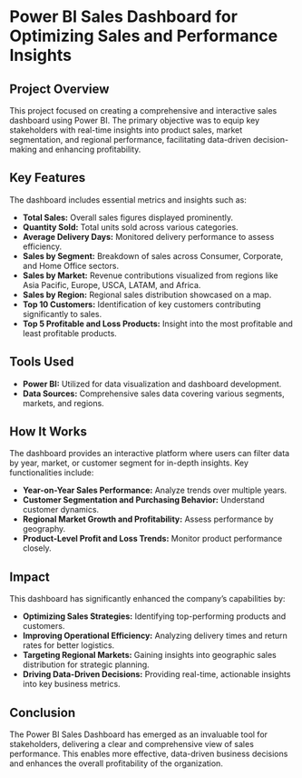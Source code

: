 # Power BI Sales Dashboard for Optimizing Sales and Performance Insights

## Project Overview
This project focused on creating a comprehensive and interactive sales dashboard using Power BI. The primary objective was to equip key stakeholders with real-time insights into product sales, market segmentation, and regional performance, facilitating data-driven decision-making and enhancing profitability.

## Key Features
The dashboard includes essential metrics and insights such as:

- **Total Sales:** Overall sales figures displayed prominently.
- **Quantity Sold:** Total units sold across various categories.
- **Average Delivery Days:** Monitored delivery performance to assess efficiency.
- **Sales by Segment:** Breakdown of sales across Consumer, Corporate, and Home Office sectors.
- **Sales by Market:** Revenue contributions visualized from regions like Asia Pacific, Europe, USCA, LATAM, and Africa.
- **Sales by Region:** Regional sales distribution showcased on a map.
- **Top 10 Customers:** Identification of key customers contributing significantly to sales.
- **Top 5 Profitable and Loss Products:** Insight into the most profitable and least profitable products.

## Tools Used
- **Power BI:** Utilized for data visualization and dashboard development.
- **Data Sources:** Comprehensive sales data covering various segments, markets, and regions.

## How It Works
The dashboard provides an interactive platform where users can filter data by year, market, or customer segment for in-depth insights. Key functionalities include:

- **Year-on-Year Sales Performance:** Analyze trends over multiple years.
- **Customer Segmentation and Purchasing Behavior:** Understand customer dynamics.
- **Regional Market Growth and Profitability:** Assess performance by geography.
- **Product-Level Profit and Loss Trends:** Monitor product performance closely.

## Impact
This dashboard has significantly enhanced the company’s capabilities by:

- **Optimizing Sales Strategies:** Identifying top-performing products and customers.
- **Improving Operational Efficiency:** Analyzing delivery times and return rates for better logistics.
- **Targeting Regional Markets:** Gaining insights into geographic sales distribution for strategic planning.
- **Driving Data-Driven Decisions:** Providing real-time, actionable insights into key business metrics.

## Conclusion
The Power BI Sales Dashboard has emerged as an invaluable tool for stakeholders, delivering a clear and comprehensive view of sales performance. This enables more effective, data-driven business decisions and enhances the overall profitability of the organization.
